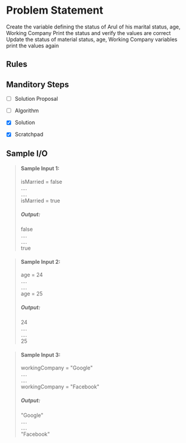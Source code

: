 # Problem Statement

Create the variable defining the status of Arul of his marital status, age, Working Company 
Print the status and verify the values are correct    
Update the status of material status, age, Working Company variables    
print the values again
## Rules


## Manditory Steps

- [ ] Solution Proposal
- [ ] Algorithm
- [x] Solution
- [x] Scratchpad


## Sample I/O

> #### Sample Input 1:
> isMarried = false          
> ....          
> ....        
> isMarried = true
> ##### Output:
> false    
> ....          
> ....      
> true          

> #### Sample Input 2:
> age = 24      
> ....               
> ....          
> age = 25          
> ##### Output:          
> 24          
> ....          
> ....          
> 25          

> #### Sample Input 3:          
> workingCompany = "Google"          
> ....          
> ....          
> workingCompany = "Facebook"          
> ##### Output:
> "Google"          
> ....          
> ....          
> "Facebook"          
